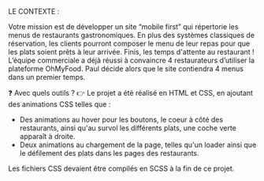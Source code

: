 LE CONTEXTE : 

Votre mission est de développer un site “mobile first” qui répertorie les menus de restaurants gastronomiques. En plus des systèmes classiques de réservation, les clients pourront composer le menu de leur repas pour que les plats soient prêts à leur arrivée. Finis, les temps d'attente au restaurant !
L’équipe commerciale a déjà réussi à convaincre 4 restaurateurs d’utiliser la plateforme OhMyFood. Paul décide alors que le site contiendra 4 menus dans un premier temps.

❓ Avec quels outils ?
👉 Le projet a été réalisé en HTML et CSS, en ajoutant des animations CSS telles que :
 - Des animations au hover pour les boutons, le coeur à côté des restaurants, ainsi qu'au survol les différents plats, une coche verte apparaît à droite.
 - Deux animations au chargement de la page, telles qu'un loader ainsi que le défilement des plats dans les pages des restaurants.

Les fichiers CSS devaient être compilés en SCSS à la fin de ce projet.
